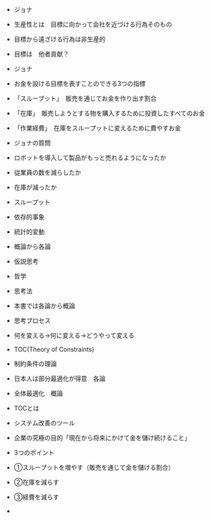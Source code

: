 - ジョナ
- 生産性とは　目標に向かって会社を近づける行為そのもの
- 目標から遠ざける行為は非生産的
  
- 目標は　他者貢献？

- ジョナ
- お金を設ける目標を表すことのできる3つの指標
- 「スループット」　販売を通じてお金を作り出す割合
- 「在庫」　販売しようとする物を購入するために投資したすべてのお金
- 「作業経費」　在庫をスループットに変えるために費やすお金

- ジョナの質問
- ロボットを導入して製品がもっと売れるようになったか
- 従業員の数を減らしたか
- 在庫が減ったか

- スループット
- 依存的事象
- 統計的変動

- 概論から各論
- 仮説思考
- 哲学
- 思考法

- 本書では各論から概論

- 思考プロセス
- 何を変える→何に変える→どうやって変える

- TOC(Theory of Constraints)
- 制約条件の理論

- 日本人は部分最適化が得意　各論
- 全体最適化　概論

- TOCとは
- システム改善のツール
- 企業の究極の目的「現在から将来にかけて金を儲け続けること」
- 3つのポイント
- ①スループットを増やす（販売を通じて金を儲ける割合）
- ②在庫を減らす
- ③経費を減らす
- 
